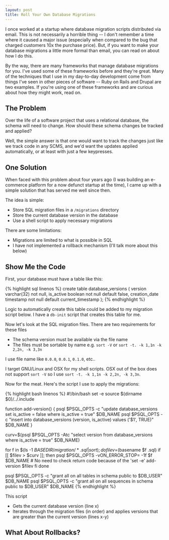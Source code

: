 ```yaml
---
layout: post
title: Roll Your Own Database Migrations
---
```


I once worked at a startup where database migration scripts distributed via email. This is not necessarily a horrible thing -- I don't remember a time where it caused a major issue (especially when compared to the bug that charged customers 10x the purchase price). But, if you want to make your database migrations a little more formal than email, you can read on about how I do this.

By the way, there are many frameworks that manage database migrations for you. I've used some of these frameworks before and they're great. Many of the techniques that I use in my day-to-day development come from things I've seen in other pieces of software -- Ruby on Rails and Drupal are two examples. If you're using one of these frameworks and are curious about how they might work, read on.

The Problem
--------------------------------------------------------------------------------

Over the life of a software project that uses a relational database, the schema will need to change. How should these schema changes be tracked and applied?

Well, the simple answer is that one would want to track the changes just like we track code in any SCMS, and we'd want the updates applied automatically, or at least with just a few keypresses.

One Solution
--------------------------------------------------------------------------------

When faced with this problem about four years ago (I was building an e-commerce platform for a now defunct startup at the time), I came up with a simple solution that has served me well since then.

The idea is simple:

* Store SQL migration files in a `/migrations` directory
* Store the current database version in the database
* Use a shell script to apply necessary migrations

There are some limitations:

* Migrations are limited to what is possible in SQL
* I have not implemented a rollback mechanism (I'll talk more about this below)

Show Me the Code
--------------------------------------------------------------------------------

First, your database must have a table like this:

{% highlight sql linenos %}
create table database_versions (
  version varchar(32) not null,
  is_active boolean not null default false,
  creation_date timestamp not null default current_timestamp
);
{% endhighlight %}

Logic to automatically create this table could be added to my migration script below. I have a `db-init` script that creates this table for me.

Now let's look at the SQL migration files. There are two requirements for these files

* The schema version must be available via the file name
* The files must be sortable by name e.g. `sort -V` or `sort -t. -k 1,1n -k 2,2n, -k 3,3n`

I use file name like `0.0.0`, `0.0.1`, `0.1.0`, etc..

I target GNU/Linux and OSX for my shell scripts. OSX out of the box does not support `sort -V` so I use `sort -t. -k 1,1n -k 2,2n, -k 3,3n`.

Now for the meat. Here's the script I use to apply the migrations:

{% highlight bash linenos %}
#!/bin/bash
set -e
source $(dirname $0)/../.include

function add-version() {
  psql $PSQL_OPTS -c "update database_versions set is_active = false where is_active = true" $DB_NAME
  psql $PSQL_OPTS -c "insert into database_versions (version, is_active) values ('$1', TRUE)" $DB_NAME
}

curv=$(psql $PSQL_OPTS -Atc "select version from database_versions where is_active = true" $DB_NAME)

for f in $(ls -1 $BASEDIR/migration/*.sql | sort); do
  filev=$(basename $f .sql)
  if [[ $filev > $curv ]]; then
    psql $PSQL_OPTS -vON_ERROR_STOP= -1f $f $DB_NAME
    # No need to check return code because of the 'set -e'
    add-version $filev
  fi
done

psql $PSQL_OPTS -c "grant all on all tables in schema public to $DB_USER" $DB_NAME
psql $PSQL_OPTS -c "grant all on all sequences in schema public to $DB_USER" $DB_NAME
{% endhighlight %}

This script

* Gets the current database version (line x)
* Iterates through the migration files (in order) and applies versions that are greater than the current version (lines x-y)

What About Rollbacks?
--------------------------------------------------------------------------------
